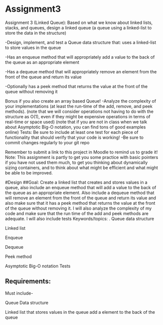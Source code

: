 # Assignment3

Assignment 3 (Linked Queue):
Based on what we know about linked lists, stacks, and queues, design a linked queue (a queue using a linked-list to store the data in the structure)

-Design, implement, and test a Queue data structure that:
uses a linked-list to store values in the queue

-Has an enqueue method that will appropriately add a value to the back of the queue as an appropriate element

-Has a dequeue method that will appropriately remove an element from the front of the queue and return its value

-Optionally has a peek method that returns the value at the front of the queue without removing it

Bonus if you also create an array based Queue!
-Analyze the complexity of your implementations (at least the run-time of the add, remove, and peek methods).
(note that we will consider operations not having to do with the structure as O(1), even if they might be expensive operations in terms of real-time or space used)
(note that if you are not in class when we talk about Asymptotic Big-O notation, you can find tons of good examples online)
Tests: Be sure to include at least one test for each piece of functionality that should verify that your code is working!
-Be sure to commit changes regularly to your git repo

Remember to submit a link to this project in Moodle to remind us to grade it!
Note: This assignment is partly to get you some practice with basic pointers if you have not used them much, to get you thinking about dynamically sizing containers, and to think about what might be efficient and what might be able to be improved.



#Design
##Goal:
Create a linked list that creates and stores values in a queue, also include an enqueue method that will add a value to the back of the queue as an appropriate element. Also include a dequeue method that will remove an element from the front of the queue and return its value and also make sure that it has a peek method that returns the value at the front of the queue without removing it. I will also analyze the complexity of my code and make sure that the run time of the add and peek methods are adequate. I will also include tests
Keywords/topics:
. Queue data structure 


Linked list 


Enqueue 


Dequeue


Peek method 


Asymptotic Big-O notation 
Tests 
## Requirements:
Must include-


Queue Data structure


Linked list that stores values in the queue
add a element to the back of the queue


 



